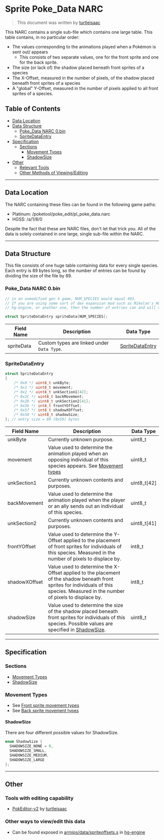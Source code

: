 # Sprite Poke_Data NARC
> This document was written by [turtleisaac](https://github.com/turtleisaac)

This NARC contains a single sub-file which contains one large table. This table contains, in no particular order:
* The values corresponding to the animations played when a Pokémon is sent out/ appears
  * This consists of two separate values, one for the front sprite and one for the back sprite.
* The size (or lack of) the shadow placed beneath front sprites of a species
* The X-Offset, measured in the number of pixels, of the shadow placed beneath front sprites of a species
* A "global" Y-Offset, measured in the number of pixels applied to all front sprites of a species.

## Table of Contents
* [Data Location](#data-location)
* [Data Structure](#data-structure)
    * [Poke_Data NARC 0.bin](#poke_data-narc-0bin)
    * [SpriteDataEntry](#spritedataentry)
* [Specification](#specification)
    * [Sections](#sections)
      * [Movement Types](#movement-types)
      * [ShadowSize](#shadowsize)
* [Other](#other)
  * [Relevant Tools](#tools-with-editing-capability)
  * [Other Methods of Viewing/Editing](#other-ways-to-viewedit-this-data)
---

## Data Location
The NARC containing these files can be found in the following game paths:
* Platinum: /poketool/poke_edit/pl_poke_data.narc
* HGSS: /a/1/8/0

Despite the fact that these are NARC files, don't let that trick you. All of the data is solely contained in one large, single sub-file within the NARC.

--- 

## Data Structure
This file consists of one huge table containing data for every single species. Each entry is 89 bytes long, so the number of entries can be found by dividing the size of the file by 89.

### Poke_Data NARC 0.bin
```c
// in an unmodified gen 4 game, NUM_SPECIES would equal 493.
// If you are using some sort of dex expansion mod such as Mikelan's HG dex expansion,
// hg-engine, or another one, then the number of entries can and will vary.

struct SpriteDataEntry spriteData[NUM_SPECIES];
```
| Field Name | Description                                | Data Type                           |
|------------|--------------------------------------------|-------------------------------------|
| spriteData | Custom types are linked under `Data Type`. | [SpriteDataEntry](#SpriteDataEntry) |

### SpriteDataEntry
```c
struct SpriteDataEntry
{
    /* 0x0 */ uint8_t unkByte;
    /* 0x1 */ uint8_t movement;
    /* 0x2 */ uint8_t unkSection1[42];
    /* 0x2C */ uint8_t backMovement;
    /* 0x2D */ uint8_t unkSection2[41];
    /* 0x56 */ int8_t frontYOffset;
    /* 0x57 */ int8_t shadowXOffset;
    /* 0x58 */ uint8_t shadowSize;
}; // entry size = 89 (0x59) bytes
```
| Field Name    | Description                                                                                                                                                                         | Data Type   |
|---------------|-------------------------------------------------------------------------------------------------------------------------------------------------------------------------------------|-------------|
| unkByte       | Currently unknown purpose.                                                                                                                                                          | uint8_t     |
| movement      | Value used to determine the animation played when an opposing individual of this species appears. See [Movement types](front_movement_types.md)                                           | uint8_t     |
| unkSection1   | Currently unknown contents and purposes.                                                                                                                                            | uint8_t[42] |
| backMovement  | Value used to determine the animation played when the player or an ally sends out an individual of this species.                                                                    | uint8_t     |
| unkSection2   | Currently unknown contents and purposes.                                                                                                                                            | uint8_t[41] |
| frontYOffset  | Value used to determine the Y-Offset applied to the placement of front sprites for individuals of this species. Measured in the number of pixels to displace by.                    | int8_t      |
| shadowXOffset | Value used to determine the X-Offset applied to the placement of the shadow beneath front sprites for individuals of this species. Measured in the number of pixels to displace by. | int8_t      |
| shadowSize    | Value used to determine the size of the shadow placed beneath front sprites for individuals of this species. Possible values are specified in [ShadowSize](#shadowsize).            | uint8_t     |

---
## Specification

### Sections
* [Movement Types](#movement-types)
* [ShadowSize](#shadowsize)

### Movement Types

* See [Front sprite movement types](front_movement_types.md)
* See [Back sprite movement types](back_movement_types.md)

#### ShadowSize
There are four different possible values for ShadowSize.
```c
enum ShadowSize {
  SHADOWSIZE_NONE = 0,
  SHADOWSIZE_SMALL,
  SHADOWSIZE_MEDIUM,
  SHADOWSIZE_LARGE
};
```

---

## Other

### Tools with editing capability
* [PokEditor-v2](https://github.com/turtleisaac/PokEditor-v2) by [turtleisaac](https://github.com/turtleisaac)

### Other ways to view/edit this data
* Can be found exposed in [armips/data/spriteoffsets.s](https://github.com/BluRosie/hg-engine/blob/main/armips/data/spriteoffsets.s) in [hg-engine](https://github.com/BluRosie/hg-engine)
